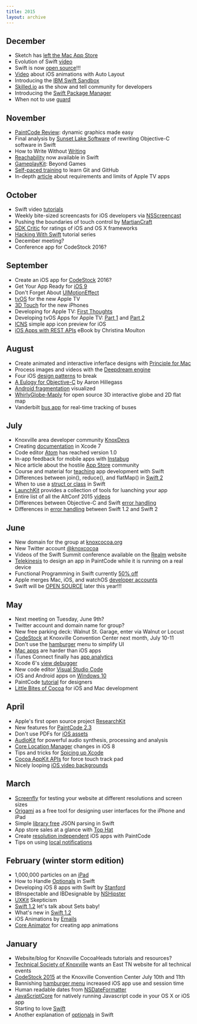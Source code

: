 ```yaml
---
title: 2015
layout: archive
---
```


## December

- Sketch has [left the Mac App Store](http://blog.sketchapp.com/post/134322691555/leaving-the-mac-app-store)
- Evolution of Swift [video](https://vimeo.com/147777653)
- Swift is now [open source](https://swift.org)!!!
- [Video](https://realm.io/news/gotocph-marin-todorov-auto-layout-animations-ios/) about iOS animations with Auto Layout
- Introducing the [IBM Swift Sandbox](https://developer.ibm.com/swift/2015/12/03/introducing-the-ibm-swift-sandbox/)
- [Skilled.io](http://www.skilled.io) as the show and tell community for developers
- Introducing the [Swift Package Manager](http://dev.iachieved.it/iachievedit/introducing-the-swift-package-manager/)
- When not to use [guard](http://radex.io/swift/guard/)

## November

- [PaintCode Review](http://www.raywenderlich.com/111071/paintcode-review): dynamic graphics made easy
- Final analysis by [Sunset Lake Software](http://www.sunsetlakesoftware.com/2015/11/03/what-we-learned-rewriting-our-robotic-control-software-swift) of rewriting Objective-C software in Swift
- How to Write Without [Writing](http://blog.codinghorror.com/how-to-write-without-writing/)
- [Reachability](https://littlebitesofcocoa.com/111-reachability-swift) now available in Swift
- [GameplayKit](https://realm.io/news/sash-zats-gameplaykit-beyond-games/): Beyond Games
- [Self-paced training](https://github.com/blog/2083-start-learning-git-and-github-today-with-self-paced-training) to learn Git and GitHub
- In-depth [article](http://www.polygon.com/features/2015/10/26/9604068/apple-tv-app-size-limit-technology-slicing-tags-200-mb) about requirements and limits of Apple TV apps

## October

- Swift video [tutorials](http://www.swiftvideotutorials.com)
- Weekly bite-sized screencasts for iOS developers via [NSScreencast](http://nsscreencast.com)
- Pushing the boundaries of touch control by [MartianCraft](http://martiancraft.com/blog/2015/09/pushing-boundaries/?utm_campaign=iOS%2BDev%2BWeekly&utm_medium=email&utm_source=iOS_Dev_Weekly_Issue_217)
- [SDK Critic](http://www.sdkcritic.com) for ratings of iOS and OS X frameworks
- [Hacking With Swift](https://www.hackingwithswift.com) tutorial series
- December meeting?
- Conference app for CodeStock 2016?

## September

- Create an iOS app for [CodeStock](http://www.codestock.org) 2016?
- Get Your App Ready for [iOS 9](http://blog.curtisherbert.com/get-your-app-ready-for-ios-9/)
- Don't Forget About [UIMotionEffect](http://nshint.io/blog/2015/08/24/dont-forget-about-uimotioneffects/)
- [tvOS](https://developer.apple.com/tvos/) for the new Apple TV
- [3D Touch](https://developer.apple.com/ios/3d-touch/) for the new iPhones
- Developing for Apple TV: [First Thoughts](http://ericasadun.com/2015/09/09/developing-for-apple-tv-first-thoughts/)
- Developing tvOS Apps for Apple TV: [Part 1](http://jamesonquave.com/blog/developing-tvos-apps-for-apple-tv-with-swift/) and [Part 2](http://jamesonquave.com/blog/developing-tvos-apps-for-apple-tv-part-2/)
- [ICNS](http://geticns.com) simple app icon preview for iOS
- [iOS Apps with REST APIs](https://leanpub.com/iosappswithrest/c/launch) eBook by Christina Moulton

## August

- Create animated and interactive inferface designs with [Principle for Mac](http://principleformac.com)
- Process images and videos with the [Deepdream engine](http://realmacsoftware.com/deepdreamer/)
- Four iOS [design patterns](http://www.nngroup.com/articles/4-ios-rules-break/?utm_campaign=iOS%2BDev%2BWeekly&utm_medium=email&utm_source=iOS_Dev_Weekly_Issue_208) to break
- [A Eulogy for Objective-C](https://realm.io/news/altconf-aaron-hillegass-eulogy-for-objective-c/) by Aaron Hillegass
- [Android fragmentation](http://opensignal.com/reports/2015/08/android-fragmentation/?utm_content=buffer17e2a&utm_medium=social&utm_source=twitter.com&utm_campaign=buffer) visualized
- [WhirlyGlobe-Maply](http://mousebird.github.io//WhirlyGlobe/) for open source 3D interactive globe and 2D flat map
- Vanderbilt [bus app](http://southernalpha.com/vu-designed-bus-app-takes-guesswork-bus-riding-gets-200000-nsf-grant/) for real-time tracking of buses

## July

- Knoxville area developer community [KnoxDevs](http://knoxdevs.com)
- Creating [documentation](http://ericasadun.com/2015/06/14/swift-header-documentation-in-xcode-7/) in Xcode 7
- Code editor [Atom](http://blog.atom.io) has reached version 1.0
- In-app feedback for mobile apps with [Instabug](https://instabug.com)
- Nice article about the hostile [App Store](http://metakite.com/blog/2015/07/my-delivery-truck/) community
- Course and material for [teaching](http://swifteducation.github.io) app development with Swift
- Differences between join(), reduce(), and flatMap() in [Swift 2](http://sketchytech.blogspot.com/2015/06/similarly-different-join-reduce-and.html)
- When to use a [struct or class](http://faq.sealedabstract.com/structs_or_classes/?utm_campaign=iOS%2BDev%2BWeekly&utm_medium=email&utm_source=iOS_Dev_Weekly_Issue_206) in Swift
- [LaunchKit](https://launchkit.io) provides a collection of tools for luanching your app
- Entire list of all the AltConf 2015 [videos](https://realm.io/altconf/)
- Differences between Objective-C and Swift [error handling](https://www.bignerdranch.com/blog/error-handling-in-swift-2/)
- Differences in [error handling](https://www.bignerdranch.com/blog/swift-2-error-handling/) between Swift 1.2 and Swift 2

## June

- New domain for the group at [knoxcocoa.org](http://knoxcocoa.org)
- New Twitter account [@knoxcocoa](https://twitter.com/knoxcocoa)
- Videos of the Swift Summit conference available on the [Realm](https://realm.io/news/swift-summit/) website
- [Telekinesis](http://www.paintcodeapp.com/telekinesis) to design an app in PaintCode while it is running on a real device
- Functional Programming in Swift currently [50% off](http://www.objc.io/books/fpinswift/)
- Apple merges Mac, iOS, and watchOS [developer accounts](http://www.macrumors.com/2015/06/08/apple-merges-developer-programs/)
- Swift will be [OPEN SOURCE](https://developer.apple.com/swift/blog/?id=29) later this year!!!

## May

- Next meeting on Tuesday, June 9th?
- Twitter account and domain name for group?
- New free parking deck: Walnut St. Garage, enter via Walnut or Locust
- [CodeStock](http://www.codestock.org) at Knoxville Convention Center next month, July 10-11
- Don't use the [hamburger](http://www.lukew.com/ff/entry.asp?1945&utm_content=buffer5cc87&utm_medium=social&utm_source=twitter.com&utm_campaign=buffer) menu to simplify UI
- [Mac apps](http://mronge.com/mac-apps-are-harder/) are harder than iOS apps
- iTunes Connect finally has [app analytics](https://blog.sensortower.com/blog/2015/04/30/app-analytics-for-itunes-connect-is-here/)
- Xcode 6's [view debugger](http://stablekernel.com/blog/xcode-6s-view-debugger/)
- New code editor [Visual Studio Code](https://code.visualstudio.com)
- iOS and Android apps on [Windows 10](https://theoverspill.wordpress.com/2015/05/11/putting-ios-and-android-apps-on-windows-10-is-a-white-flag-to-rivals-and-a-red-flag-for-developers/)
- PaintCode [tutorial](http://www.raywenderlich.com/100281/paintcode-for-designers-getting-started) for designers
- [Little Bites of Cocoa](http://littlebitesofcocoa.com) for iOS and Mac development


## April

- Apple's first open source project [ResearchKit](http://petersteinberger.com/blog/2015/researching-researchkit/)
- New features for [PaintCode 2.3](http://www.paintcodeapp.com/news/paintcode-23)
- Don't use PDFs for [iOS assets](http://bjango.com/articles/idontusepdfs/)
- [AudioKit](http://audiokit.io) for powerful audio synthesis, processing and analysis
- [Core Location Manager](http://nevan.net/2014/09/core-location-manager-changes-in-ios-8/?utm_campaign=iOS_Tech_Learning%2FResources__Weekly_2&utm_medium=email&utm_source=iOS%2BTech%2BLearning%2FResources%2B%2BWeekly) changes in iOS 8
- Tips and tricks for [Spicing up Xcode](http://www.raizlabs.com/dev/2015/03/spicing-up-xcode/)
- [Cocoa AppKit APIs](https://developer.apple.com/library/prerelease/mac/releasenotes/AppKit/RN-AppKit/index.html#//apple_ref/doc/uid/TP30000741) for force touch track pad
- Nicely looping [iOS video backgrounds](https://medium.com/@kschaller/ios-video-backgrounds-6eead788f190)

## March

- [Screenfly](http://quirktools.com/screenfly/) for testing your website at different resolutions and screen sizes
- [Origami](http://facebook.github.io/origami/) as a free tool for designing user interfaces for the iPhone and iPad
- Simple [library free](http://blog.human-friendly.com/simple-library-free-json-parsing-in-swift) JSON parsing in Swift
- App store sales at a glance with [Top Hat](http://supertop.co/tophat/)
- Create [resolution independent](http://enginerds.craftsy.com/blog/2014/09/create-a-resolution-independent-ios8-app-and-set-your-images-free.html) iOS apps with PaintCode
- Tips on using [local notifications](http://www.volleythat.com/essays/2015/3/6/building-streak-or-how-i-learned-to-stop-worrying-and-love-the-lock-screen?utm_campaign=iOS_Dev_Weekly_Issue_189&utm_medium=email&utm_source=iOS%2BDev%2BWeekly)

## February (winter storm edition)

- 1,000,000 particles on an [iPad](http://flexmonkey.blogspot.com/2015/01/1000000-particles-on-ipad.html)
- How to Handle [Optionals](http://blog.human-friendly.com/how-i-handle-optionals-in-swift) in Swift
- Developing iOS 8 apps with Swift by [Stanford](https://itunes.apple.com/us/course/developing-ios-8-apps-swift/id961180099)
- IBInspectable and IBDesignable by [NSHipster](http://nshipster.com/ibinspectable-ibdesignable/)
- [UXKit](http://inessential.com/2015/02/05/uxkit_skepticism) Skepticism
- [Swift 1.2](http://flexmonkey.blogspot.com/2015/02/swift-12-lets-talk-about-sets-baby.html) let's talk about Sets baby!
- What's new in [Swift 1.2](http://www.raywenderlich.com/95181/whats-new-in-swift-1-2)
- iOS Animations by [Emails](http://www.ios-animations-by-emails.com)
- [Core Animator](http://www.coreanimator.com/#animatecode) for creating app animations

## January

- Website/blog for Knoxville CocoaHeads tutorials and resources?
- [Technical Society of Knoxville](http://www.technicalsociety.net) wants an East TN website for all technical events
- [CodeStock 2015](http://www.codestock.org/codestock-2015-save-the-date/) at the Knoxville Convention Center July 10th and 11th
- Bannishing [hamburger menu](https://redbooth.com/blog/hamburger-menu-iphone-app) increased iOS app use and session time
- Human readable dates from [NSDateFormatter](http://www.codingexplorer.com/swiftly-getting-human-readable-date-nsdateformatter/?utm_content=buffer552f0&utm_medium=social&utm_source=twitter.com&utm_campaign=buffer)
- [JavaScriptCore](http://nshipster.com/javascriptcore/) for natively running Javascript code in your OS X or iOS app
- Starting to love [Swift](http://stripysock.com.au/blog/2015/1/16/starting-to-love-swift?utm_campaign=This_Week_in_Swift_25&utm_medium=email&utm_source=This%2BWeek%2Bin%2BSwift)
- Another explanation of [optionals](http://roadfiresoftware.com/2014/12/wrap-your-head-around-optionals-in-swift/?utm_content=buffer017f9&utm_medium=social&utm_source=twitter.com&utm_campaign=buffer) in Swift

